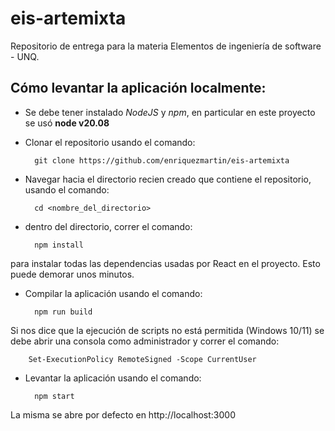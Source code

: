 # eis-artemixta
Repositorio de entrega para la materia Elementos de ingeniería de software - UNQ.
## Cómo levantar la aplicación localmente:
- Se debe tener instalado *NodeJS* y *npm*, en particular en este proyecto se usó **node v20.08** 
- Clonar el repositorio usando el comando:

        git clone https://github.com/enriquezmartin/eis-artemixta

- Navegar hacia el directorio recien creado que contiene el repositorio, usando el comando:

        cd <nombre_del_directorio>

- dentro del directorio, correr el comando: 

        npm install

para instalar todas las dependencias usadas por React en el proyecto. Esto puede demorar unos minutos.
- Compilar la aplicación usando el comando:

        npm run build

Si nos dice que la ejecución de scripts no está permitida (Windows 10/11) se debe abrir una consola como administrador y correr el comando:

        Set-ExecutionPolicy RemoteSigned -Scope CurrentUser

- Levantar la aplicación usando el comando:

        npm start

La misma se abre por defecto en http://localhost:3000
